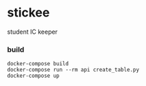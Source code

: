 # stickee
student IC keeper

### build
```
docker-compose build
docker-compose run --rm api create_table.py
docker-compose up
```

